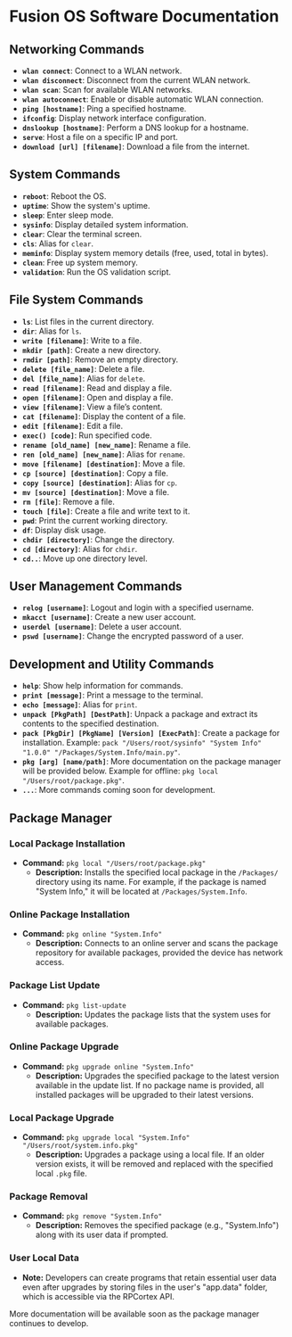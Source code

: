 # Fusion OS Software Documentation

## Networking Commands
- **`wlan connect`**: Connect to a WLAN network.
- **`wlan disconnect`**: Disconnect from the current WLAN network.
- **`wlan scan`**: Scan for available WLAN networks.
- **`wlan autoconnect`**: Enable or disable automatic WLAN connection.
- **`ping [hostname]`**: Ping a specified hostname.
- **`ifconfig`**: Display network interface configuration.
- **`dnslookup [hostname]`**: Perform a DNS lookup for a hostname.
- **`serve`**: Host a file on a specific IP and port.
- **`download [url] [filename]`**: Download a file from the internet.

## System Commands
- **`reboot`**: Reboot the OS.
- **`uptime`**: Show the system's uptime.
- **`sleep`**: Enter sleep mode.
- **`sysinfo`**: Display detailed system information.
- **`clear`**: Clear the terminal screen.
- **`cls`**: Alias for `clear`.
- **`meminfo`**: Display system memory details (free, used, total in bytes).
- **`clean`**: Free up system memory.
- **`validation`**: Run the OS validation script.

## File System Commands
- **`ls`**: List files in the current directory.
- **`dir`**: Alias for `ls`.
- **`write [filename]`**: Write to a file.
- **`mkdir [path]`**: Create a new directory.
- **`rmdir [path]`**: Remove an empty directory.
- **`delete [file_name]`**: Delete a file.
- **`del [file_name]`**: Alias for `delete`.
- **`read [filename]`**: Read and display a file.
- **`open [filename]`**: Open and display a file.
- **`view [filename]`**: View a file’s content.
- **`cat [filename]`**: Display the content of a file.
- **`edit [filename]`**: Edit a file.
- **`exec() [code]`**: Run specified code.
- **`rename [old_name] [new_name]`**: Rename a file.
- **`ren [old_name] [new_name]`**: Alias for `rename`.
- **`move [filename] [destination]`**: Move a file.
- **`cp [source] [destination]`**: Copy a file.
- **`copy [source] [destination]`**: Alias for `cp`.
- **`mv [source] [destination]`**: Move a file.
- **`rm [file]`**: Remove a file.
- **`touch [file]`**: Create a file and write text to it.
- **`pwd`**: Print the current working directory.
- **`df`**: Display disk usage.
- **`chdir [directory]`**: Change the directory.
- **`cd [directory]`**: Alias for `chdir`.
- **`cd..`**: Move up one directory level.

## User Management Commands
- **`relog [username]`**: Logout and login with a specified username.
- **`mkacct [username]`**: Create a new user account.
- **`userdel [username]`**: Delete a user account.
- **`pswd [username]`**: Change the encrypted password of a user.

## Development and Utility Commands
- **`help`**: Show help information for commands.
- **`print [message]`**: Print a message to the terminal.
- **`echo [message]`**: Alias for `print`.
- **`unpack [PkgPath] [DestPath]`**: Unpack a package and extract its contents to the specified destination.
- **`pack [PkgDir] [PkgName] [Version] [ExecPath]`**: Create a package for installation. Example: `pack "/Users/root/sysinfo" "System Info" "1.0.0" "/Packages/System.Info/main.py"`.
- **`pkg [arg] [name/path]`**: More documentation on the package manager will be provided below. Example for offline: `pkg local "/Users/root/package.pkg"`.
- **`...`**: More commands coming soon for development.

## Package Manager

### Local Package Installation
- **Command:** `pkg local "/Users/root/package.pkg"`
  - **Description:** Installs the specified local package in the `/Packages/` directory using its name. For example, if the package is named "System Info," it will be located at `/Packages/System.Info`.

### Online Package Installation
- **Command:** `pkg online "System.Info"`
  - **Description:** Connects to an online server and scans the package repository for available packages, provided the device has network access.

### Package List Update
- **Command:** `pkg list-update`
  - **Description:** Updates the package lists that the system uses for available packages.

### Online Package Upgrade
- **Command:** `pkg upgrade online "System.Info"`
  - **Description:** Upgrades the specified package to the latest version available in the update list. If no package name is provided, all installed packages will be upgraded to their latest versions.

### Local Package Upgrade
- **Command:** `pkg upgrade local "System.Info" "/Users/root/system.info.pkg"`
  - **Description:** Upgrades a package using a local file. If an older version exists, it will be removed and replaced with the specified local `.pkg` file.

### Package Removal
- **Command:** `pkg remove "System.Info"`
  - **Description:** Removes the specified package (e.g., "System.Info") along with its user data if prompted.

### User Local Data
- **Note:** Developers can create programs that retain essential user data even after upgrades by storing files in the user's "app.data" folder, which is accessible via the RPCortex API.

More documentation will be available soon as the package manager continues to develop.
